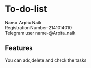 # To-do-list
Name-Arpita Naik\
Registration Number-2141014010\
Telegram user name-@Arpita_naik
## Features
You can add,delete and check the tasks 
